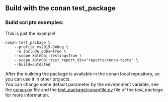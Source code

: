 ## Build with the conan test_package
### Build scripts examples:
This is just the example!
```
conan test_package \
	--profile vs2015-Debug \
	 -o include_pdbs=True \
	--scope XplnObj:testing=True \
	--scope XplnObj:test_report_dir="reports/conan-tests" \
	--build=outdated
```
After the building the package is available in the conan local repository,
so you can use it in other projects.  
You can change some default parameter by the environment variable,
see the [conan.py](../conanfile.py) file and the [test_package/conanfile.py](../test_package/conanfile.py) 
file of the _test_package_ for more information.
